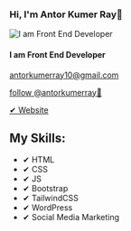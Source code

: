 ### Hi, I'm Antor Kumer Ray👋
![I am Front End Developer](https://scontent.fdac179-1.fna.fbcdn.net/v/t39.30808-6/305044310_439325748185005_1720764512966527744_n.jpg?_nc_cat=105&ccb=1-7&_nc_sid=cc71e4&_nc_ohc=I-gCHCDj-_YQ7kNvgHvWGP2&_nc_zt=23&_nc_ht=scontent.fdac179-1.fna&_nc_gid=Ak6vzk7z9-CuJ7KqJuZB3Vw&oh=00_AYAUt0vE6VpIXgGicwK6Vily6logBDybvqV5u_icpWM2ag&oe=67464CBA)

#### I am Front End Developer
<p class="mailantor"><a href="mailto:antorkumerray10@gmail.com">antorkumerray10@gmail.com</a></p>
    

<a class="fbantor" target="_blank" href="https://www.facebook.com/antorkumerray">follow @antorkumerray🤍</a>


<a class="webantor" target="_blank" href="https://antorkumerray.blogspot.com/">✔ Website</a>

## My Skills:
- ✔ HTML
- ✔ CSS
- ✔ JS
- ✔ Bootstrap 
- ✔ TailwindCSS 
- ✔ WordPress 
- ✔ Social Media Marketing


